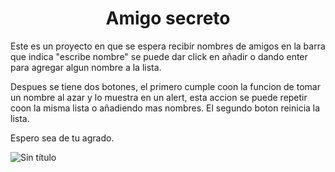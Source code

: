 <h1 align="center"> Amigo secreto </h1>
<p>
  Este es un proyecto en que se espera recibir nombres de amigos en la barra que indica "escribe nombre"
  se puede dar click en añadir o dando enter para agregar algun nombre a la lista.
   
  Despues se tiene dos botones, el primero cumple coon la funcion de tomar un nombre al azar y lo muestra en un alert, esta accion 
  se puede repetir coon la misma lista o añadiendo mas nombres.
  El segundo boton reinicia la lista.

  Espero sea de tu agrado.
</p>

![Sin título](https://github.com/user-attachments/assets/1872bd99-849b-46f4-a177-c455ef056917)
